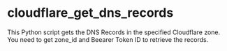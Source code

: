 # cloudflare_get_dns_records

This Python script gets the DNS Records in the specified Cloudflare zone.
You need to get zone_id and Beearer Token ID to retrieve the records.
